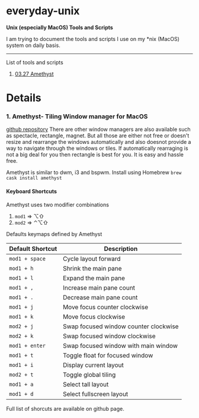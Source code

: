 # everyday-unix
**Unix (especially MacOS) Tools and Scripts**

I am trying to document the tools and scripts I use on my \*nix (MacOS) system on daily basis.

---
List of tools and scripts
1. [03.27 Amethyst](#03.27)


# Details
### 1. <a name="03.27"></a>Amethyst- Tiling Window manager for MacOS
[github repository](https://github.com/ianyh/Amethyst/blob/development/README.md) 
There are other window managers are also available such as spectacle, rectangle, magnet. But all those are either not free or doesn't resize and rearrange the windows automatically and also doesnot provide a way to navigate through the windows or tiles. If automatically rearraging is not a big deal for you then rectangle is best for you. It is easy and hassle free. 

Amethyst is similar to dwm, i3 and bspwm. Install using Homebrew
```brew cask install amethyst```

#### Keyboard Shortcuts
Amethyst uses two modifier combinations
1. `mod1` => ⌥⇧
2. `mod2` => ⌃⌥⇧

Defaults keymaps defined by Amethyst

| Default Shortcut | Description |
|---|---|
| `mod1 + space` | Cycle layout forward |
| `mod1 + h` | Shrink the main pane |
| `mod1 + l` | Expand the main pane |
| `mod1 + ,` | Increase main pane count |
| `mod1 + .` | Decrease main pane count |
| `mod1 + j` | Move focus counter clockwise |
| `mod1 + k` | Move focus clockwise |
| `mod2 + j` | Swap focused window counter clockwise |
| `mod2 + k` | Swap focused window clockwise |
| `mod1 + enter` | Swap focused window with main window |
| `mod1 + t` | Toggle float for focused window |
| `mod1 + i` | Display current layout |
| `mod2 + t` | Toggle global tiling |
| `mod1 + a` | Select tall layout |
| `mod1 + d` | Select fullscreen layout |

Full list of shorcuts are available on github page.
